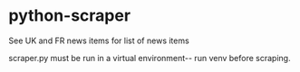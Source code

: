 # python-scraper

See UK and FR news items for list of news items

scraper.py must be run in a virtual environment-- run venv before scraping.
